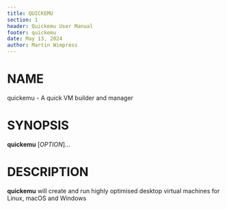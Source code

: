 ```yaml
---
title: QUICKEMU
section: 1
header: Quickemu User Manual
footer: quickemu
date: May 13, 2024
author: Martin Wimpress
---
```


# NAME

quickemu - A quick VM builder and manager

# SYNOPSIS

**quickemu** [*OPTION*]...

# DESCRIPTION

**quickemu** will create and run highly optimised desktop virtual machines for Linux,
macOS and Windows
